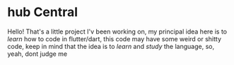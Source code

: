 # hub Central

Hello! That's a little project I'v been working on, my principal idea here is to _learn_ how to code in flutter/dart, this code may have some weird or shitty code, keep in mind that the idea is to _learn_ and _study_ the language, so, yeah, dont judge me
